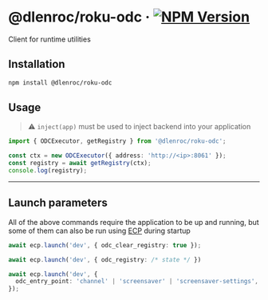 # @dlenroc/roku-odc · [![NPM Version](https://img.shields.io/npm/v/@dlenroc/roku-odc)](https://www.npmjs.com/package/@dlenroc/roku-odc)

Client for runtime utilities

## Installation

```sh
npm install @dlenroc/roku-odc
```

## Usage

> ⚠️ `inject(app)` must be used to inject backend into your application

```typescript
import { ODCExecutor, getRegistry } from '@dlenroc/roku-odc';

const ctx = new ODCExecutor({ address: 'http://<ip>:8061' });
const registry = await getRegistry(ctx);
console.log(registry);
```

---

## Launch parameters

All of the above commands require the application to be up and running, but some of them can also be run using [ECP](/packages/ecp#readme) during startup

```typescript
await ecp.launch('dev', { odc_clear_registry: true });
```

```typescript
await ecp.launch('dev', { odc_registry: /* state */ })
```

```typescript
await ecp.launch('dev', {
  odc_entry_point: 'channel' | 'screensaver' | 'screensaver-settings',
});
```
